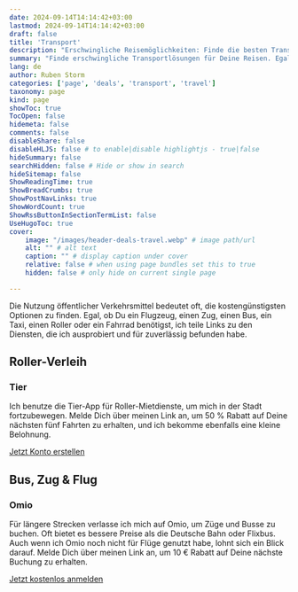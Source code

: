 ```yaml
---
date: 2024-09-14T14:14:42+03:00
lastmod: 2024-09-14T14:14:42+03:00
draft: false
title: 'Transport'
description: "Erschwingliche Reisemöglichkeiten: Finde die besten Transportoptionen"
summary: "Finde erschwingliche Transportlösungen für Deine Reisen. Egal, ob Du Roller, Busse, Züge oder Flüge benötigst, hier findest Du Links zu Apps und Webseiten. Entdecke die Optionen und genieße exklusive Rabatte auf Deine nächste Reise durch meine empfohlenen Links."
lang: de
author: Ruben Storm
categories: ['page', 'deals', 'transport', 'travel']
taxonomy: page
kind: page
showToc: true
TocOpen: false
hidemeta: false
comments: false
disableShare: false
disableHLJS: false # to enable|disable highlightjs - true|false
hideSummary: false
searchHidden: false # Hide or show in search
hideSitemap: false
ShowReadingTime: true
ShowBreadCrumbs: true
ShowPostNavLinks: true
ShowWordCount: true
ShowRssButtonInSectionTermList: false
UseHugoToc: true
cover:
    image: "/images/header-deals-travel.webp" # image path/url
    alt: "" # alt text
    caption: "" # display caption under cover
    relative: false # when using page bundles set this to true
    hidden: false # only hide on current single page

---
```


Die Nutzung öffentlicher Verkehrsmittel bedeutet oft, die kostengünstigsten Optionen zu finden. Egal, ob Du ein Flugzeug, einen Zug, einen Bus, ein Taxi, einen Roller oder ein Fahrrad benötigst, ich teile Links zu den Diensten, die ich ausprobiert und für zuverlässig befunden habe.

## Roller-Verleih
### Tier

Ich benutze die Tier-App für Roller-Mietdienste, um mich in der Stadt fortzubewegen. Melde Dich über meinen Link an, um 50 % Rabatt auf Deine nächsten fünf Fahrten zu erhalten, und ich bekomme ebenfalls eine kleine Belohnung.

[Jetzt Konto erstellen][defTierLink]

## Bus, Zug & Flug
### Omio

Für längere Strecken verlasse ich mich auf Omio, um Züge und Busse zu buchen. Oft bietet es bessere Preise als die Deutsche Bahn oder Flixbus. Auch wenn ich Omio noch nicht für Flüge genutzt habe, lohnt sich ein Blick darauf. Melde Dich über meinen Link an, um 10 € Rabatt auf Deine nächste Buchung zu erhalten.

[Jetzt kostenlos anmelden][defOmioLink]


[defTierLink]: https://tier.page.link/Rkfus
[defOmioLink]: https://de.omio.com/refer-a-friend?ic=9b1i0h7n0n1r